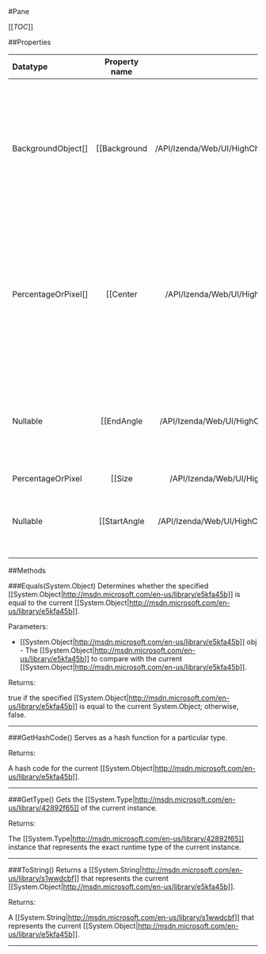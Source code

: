 #Pane

[[_TOC_]]

##Properties

|Datatype|Property name|Property description|Default Value|
|:-------|:----------:|:-----------------:|:-----------:|
|BackgroundObject[]|[[Background|/API/Izenda/Web/UI/HighCharts/Options/CodeSamples/Izenda_Web_UI_HighCharts_Options_Pane_Background]]| An object, or array of objects, for backgrounds. Sub options include <code>backgroundColor</code> (which can be solid or gradient), <code>innerWidth</code>, <code>outerWidth</code>, <code>borderWidth</code>, <code>borderColor</code>. |null|
|PercentageOrPixel[]|[[Center|/API/Izenda/Web/UI/HighCharts/Options/CodeSamples/Izenda_Web_UI_HighCharts_Options_Pane_Center]]| The center of a polar chart or angular gauge, given as an array of [x, y] positions. Positions can be given as integers that transform to pixels, or as percentages of the plot area size. Defaults to ['50%', '50%']. |null|
|Nullable|[[EndAngle|/API/Izenda/Web/UI/HighCharts/Options/CodeSamples/Izenda_Web_UI_HighCharts_Options_Pane_EndAngle]]| The end angle of the polar X axis or gauge value axis, given in degrees where 0 is north. Defaults to <a href="#pane.startAngle">startAngle</a> + 360. |null|
|PercentageOrPixel|[[Size|/API/Izenda/Web/UI/HighCharts/Options/CodeSamples/Izenda_Web_UI_HighCharts_Options_Pane_Size]]||null|
|Nullable|[[StartAngle|/API/Izenda/Web/UI/HighCharts/Options/CodeSamples/Izenda_Web_UI_HighCharts_Options_Pane_StartAngle]]| The start angle of the polar X axis or gauge axis, given in degrees where 0 is north. Defaults to 0. |null|


##Methods

###Equals(System.Object)
Determines whether the specified [[System.Object|http://msdn.microsoft.com/en-us/library/e5kfa45b]] is equal to the current [[System.Object|http://msdn.microsoft.com/en-us/library/e5kfa45b]].

Parameters: 

* [[System.Object|http://msdn.microsoft.com/en-us/library/e5kfa45b]] obj  - The [[System.Object|http://msdn.microsoft.com/en-us/library/e5kfa45b]] to compare with the current [[System.Object|http://msdn.microsoft.com/en-us/library/e5kfa45b]].





Returns:

true if the specified [[System.Object|http://msdn.microsoft.com/en-us/library/e5kfa45b]] is equal to the current System.Object; otherwise, false.


---


###GetHashCode()
 Serves as a hash function for a particular type.  





Returns:

A hash code for the current [[System.Object|http://msdn.microsoft.com/en-us/library/e5kfa45b]].


---


###GetType()
Gets the [[System.Type|http://msdn.microsoft.com/en-us/library/42892f65]] of the current instance.





Returns:

The [[System.Type|http://msdn.microsoft.com/en-us/library/42892f65]] instance that represents the exact runtime type of the current instance.


---


###ToString()
Returns a [[System.String|http://msdn.microsoft.com/en-us/library/s1wwdcbf]] that represents the current [[System.Object|http://msdn.microsoft.com/en-us/library/e5kfa45b]].





Returns:

A [[System.String|http://msdn.microsoft.com/en-us/library/s1wwdcbf]] that represents the current [[System.Object|http://msdn.microsoft.com/en-us/library/e5kfa45b]].


---


